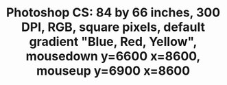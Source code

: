 ---
inv_num: 2011-113
add_credit:
url: 2011-113-photoshop-cs
title: 'Photoshop CS: 84 by 66 inches, 300 DPI, RGB, square pixels, default gradient
  "Blue, Red, Yellow", mousedown y=6600 x=8600, mouseup y=6900 x=8600'
year: '2011'
display_year: '2011'
medium: Chromogenic print
dims: 84 x 66 inches
pitch:
ps:
live_url:
youtube:
related_code:
subheading:
download:
commission:
layout: things-i-made
---